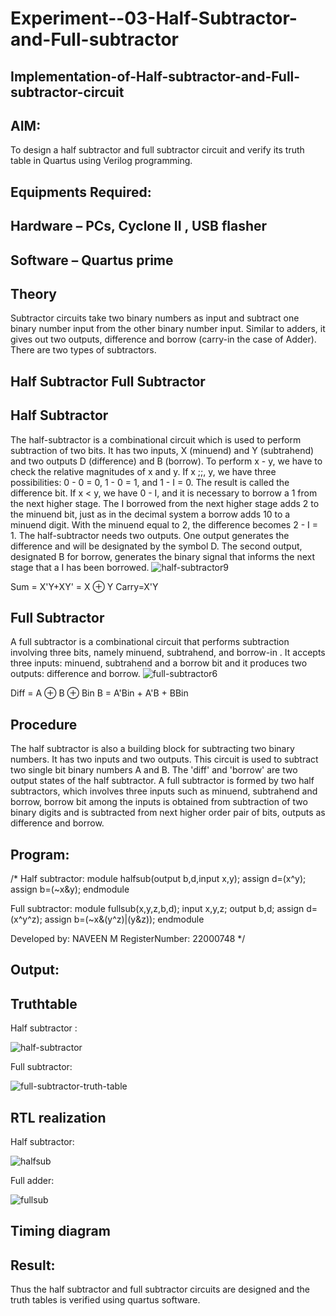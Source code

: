 # Experiment--03-Half-Subtractor-and-Full-subtractor
## Implementation-of-Half-subtractor-and-Full-subtractor-circuit
## AIM:
To design a half subtractor and full subtractor circuit and verify its truth table in Quartus using Verilog programming.

## Equipments Required:
## Hardware – PCs, Cyclone II , USB flasher
## Software – Quartus prime
## Theory
Subtractor circuits take two binary numbers as input and subtract one binary number input from the other binary number input. Similar to adders, it gives out two outputs, difference and borrow (carry-in the case of Adder). There are two types of subtractors.

## Half Subtractor Full Subtractor
## Half Subtractor
The half-subtractor is a combinational circuit which is used to perform subtraction of two bits. It has two inputs, X (minuend) and Y (subtrahend) and two outputs D (difference) and B (borrow). To perform x - y, we have to check the relative magnitudes of x and y. If x ;;, y, we have three possibilities: 0 - 0 = 0, 1 - 0 = 1, and 1 - I = 0. The result is called the difference bit. If x < y, we have 0 - I, and it is necessary to borrow a 1 from the next higher stage. The I borrowed from the next higher stage adds 2 to the minuend bit, just as in the decimal system a borrow adds 10 to a minuend digit. With the minuend equal to 2, the difference becomes 2 - I = 1. The half-subtractor needs two outputs. One output generates the difference and will be designated by the symbol D. The second output, designated B for borrow, generates the binary signal that informs the next stage that a I has been borrowed.
![half-subtractor9](https://user-images.githubusercontent.com/36288975/166112538-58c3bc7c-ee5d-4e6a-ac8d-8e8328efe27a.png)


Sum = X'Y+XY' = X ⊕ Y
Carry=X'Y

## Full Subtractor
A full subtractor is a combinational circuit that performs subtraction involving three bits, namely minuend, subtrahend, and borrow-in . It accepts three inputs: minuend, subtrahend and a borrow bit and it produces two outputs: difference and borrow. 
![full-subtractor6](https://user-images.githubusercontent.com/36288975/166112541-24c68359-3de8-4674-ae22-8272ffc385ed.png)


Diff = A ⊕ B ⊕ Bin B = A'Bin + A'B + BBin

## Procedure
The half subtractor is also a building block for subtracting two binary numbers. It has two inputs and two outputs. This circuit is used to subtract two single bit binary numbers A and B. The 'diff' and 'borrow' are two output states of the half subtractor.
A full subtractor is formed by two half subtractors, which involves three inputs such as minuend, subtrahend and borrow, borrow bit among the inputs is obtained from subtraction of two binary digits and is subtracted from next higher order pair of bits, outputs as difference and borrow.


## Program:
/*
Half subtractor:
module halfsub(output b,d,input x,y);
assign d=(x^y);
assign b=(~x&y);
endmodule

Full subtractor:
module fullsub(x,y,z,b,d);
input x,y,z;
output b,d;
assign d=(x^y^z);
assign b=(~x&(y^z)|(y&z));
endmodule

Developed by: NAVEEN M
RegisterNumber: 22000748
*/

## Output:

## Truthtable
Half subtractor :

![half-subtractor](https://user-images.githubusercontent.com/117974950/210540183-58683d2e-0b42-4506-99b2-5f6c5bed954b.png)

Full subtractor:

![full-subtractor-truth-table](https://user-images.githubusercontent.com/117974950/210540262-6a8ccd68-9757-4c76-a15c-281f97c80dbb.jpg)



##  RTL realization
Half subtractor:

![halfsub](https://user-images.githubusercontent.com/117974950/210539551-ecf47753-43e3-4a66-82f6-ca53521b5d48.png)

Full adder:

![fullsub](https://user-images.githubusercontent.com/117974950/210539690-533a14e8-ee8c-41ec-81fd-31f40330ffb7.png)


## Timing diagram 

## Result:
Thus the half subtractor and full subtractor circuits are designed and the truth tables is verified using quartus software.
